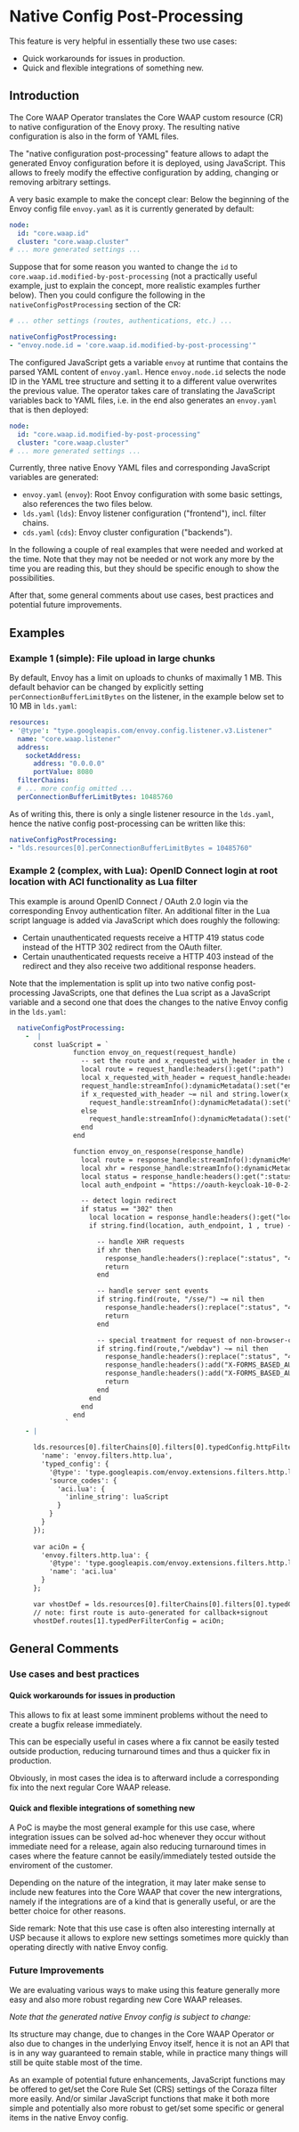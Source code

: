 # Native Config Post-Processing

This feature is very helpful in essentially these two use cases:

* Quick workarounds for issues in production.
* Quick and flexible integrations of something new.

## Introduction

The Core WAAP Operator translates the Core WAAP custom resource (CR) to native configuration of the Enovy proxy.
The resulting native configuration is also in the form of YAML files.

The "native configuration post-processing" feature allows to adapt the generated Envoy configuration before it is deployed, using JavaScript.
This allows to freely modify the effective configuration by adding, changing or removing arbitrary settings.

A very basic example to make the concept clear:
Below the beginning of the Envoy config file `envoy.yaml` as it is currently generated by default:

```yaml
node:
  id: "core.waap.id"
  cluster: "core.waap.cluster"
# ... more generated settings ...
```

Suppose that for some reason you wanted to change the `id` to `core.waap.id.modified-by-post-processing` (not a practically useful example, just to explain the concept, more realistic examples further below).
Then you could configure the following in the `nativeConfigPostProcessing` section of the CR:

```yaml
# ... other settings (routes, authentications, etc.) ...

nativeConfigPostProcessing:
- "envoy.node.id = 'core.waap.id.modified-by-post-processing'"
```

The configured JavaScript gets a variable `envoy` at runtime that contains the parsed YAML content of `envoy.yaml`.
Hence `envoy.node.id` selects the node ID in the YAML tree structure and setting it to a different value overwrites the previous value.
The operator takes care of translating the JavaScript variables back to YAML files, i.e. in the end also generates an `envoy.yaml` that is then deployed:

```yaml
node:
  id: "core.waap.id.modified-by-post-processing"
  cluster: "core.waap.cluster"
# ... more generated settings ...
```

Currently, three native Enovy YAML files and corresponding JavaScript variables are generated:

* `envoy.yaml` (`envoy`): Root Envoy configuration with some basic settings, also references the two files below.
* `lds.yaml` (`lds`): Envoy listener configuration ("frontend"), incl. filter chains.
* `cds.yaml` (`cds`): Envoy cluster configuration ("backends").

In the following a couple of real examples that were needed and worked at the time.
Note that they may not be needed or not work any more by the time you are reading this,
but they should be specific enough to show the possibilities.

After that, some general comments about use cases, best practices and potential future improvements.

## Examples

### Example 1 (simple): File upload in large chunks

By default, Envoy has a limit on uploads to chunks of maximally 1 MB. This default behavior can be changed by explicitly setting `perConnectionBufferLimitBytes` on the listener, in the example below set to 10 MB in `lds.yaml`:

```yaml
resources:
- '@type': "type.googleapis.com/envoy.config.listener.v3.Listener"
  name: "core.waap.listener"
  address:
    socketAddress:
      address: "0.0.0.0"
      portValue: 8080
  filterChains:
  # ... more config omitted ...
  perConnectionBufferLimitBytes: 10485760
```

As of writing this, there is only a single listener resource in the `lds.yaml`, hence the native config post-processing can be written like this:

```yaml
nativeConfigPostProcessing:
- "lds.resources[0].perConnectionBufferLimitBytes = 10485760"
```

### Example 2 (complex, with Lua): OpenID Connect login at root location with ACI functionality as Lua filter

This example is around OpenID Connect / OAuth 2.0 login via the corresponding Envoy authentication filter.
An additional filter in the Lua script language is added via JavaScript which does roughly the following:

* Certain unauthenticated requests receive a HTTP 419 status code instead of the HTTP 302 redirect from the OAuth filter.
* Certain unauthenticated requests receive a HTTP 403 instead of the redirect and they also receive two additional response headers.

Note that the implementation is split up into two native config post-processing JavaScripts, one that defines the Lua script as a JavaScript variable and a second one that does the changes to the native Envoy config in the `lds.yaml`:

```yaml
  nativeConfigPostProcessing:
    -  |
      const luaScript = `
                function envoy_on_request(request_handle)
                  -- set the route and x_requested_with_header in the dynamic metadata to use later in the response handler
                  local route = request_handle:headers():get(":path")
                  local x_requested_with_header = request_handle:headers():get("x-requested-with")
                  request_handle:streamInfo():dynamicMetadata():set("envoy.filters.http.lua", "ACI.request.path", route)
                  if x_requested_with_header ~= nil and string.lower(x_requested_with_header) == "xmlhttprequest" then
                    request_handle:streamInfo():dynamicMetadata():set("envoy.filters.http.lua", "ACI.XHR", true)
                  else
                    request_handle:streamInfo():dynamicMetadata():set("envoy.filters.http.lua", "ACI.XHR", false)
                  end
                end

                function envoy_on_response(response_handle)
                  local route = response_handle:streamInfo():dynamicMetadata():get("envoy.filters.http.lua")["ACI.request.path"]
                  local xhr = response_handle:streamInfo():dynamicMetadata():get("envoy.filters.http.lua")["ACI.XHR"]
                  local status = response_handle:headers():get(":status")
                  local auth_endpoint = "https://oauth-keycloak-10-0-2-15.nip.io:8443/realms/core-waap-testing/protocol/openid-connect/auth"

                  -- detect login redirect
                  if status == "302" then
                    local location = response_handle:headers():get("location")
                    if string.find(location, auth_endpoint, 1 , true) ~= nil then

                      -- handle XHR requests
                      if xhr then
                        response_handle:headers():replace(":status", "419")
                        return
                      end

                      -- handle server sent events
                      if string.find(route, "/sse/") ~= nil then
                        response_handle:headers():replace(":status", "419")
                        return
                      end

                      -- special treatment for request of non-browser-clients like Word and Excel
                      if string.find(route,"/webdav") ~= nil then
                        response_handle:headers():replace(":status", "403")
                        response_handle:headers():add("X-FORMS_BASED_AUTH_RETURN_URL", route)
                        response_handle:headers():add("X-FORMS_BASED_AUTH_REQUIRED", auth_endpoint)
                        return
                      end
                    end
                  end
                end
              `
    - |

      lds.resources[0].filterChains[0].filters[0].typedConfig.httpFilters.unshift({
        'name': 'envoy.filters.http.lua',
        'typed_config': {
          '@type': 'type.googleapis.com/envoy.extensions.filters.http.lua.v3.Lua',
          'source_codes': {
            'aci.lua': {
              'inline_string': luaScript
            }
          }
        }
      });
  
      var aciOn = {
        'envoy.filters.http.lua': {
          '@type': 'type.googleapis.com/envoy.extensions.filters.http.lua.v3.LuaPerRoute',
          'name': 'aci.lua'
        }
      };

      var vhostDef = lds.resources[0].filterChains[0].filters[0].typedConfig.routeConfig.virtualHosts[0];
      // note: first route is auto-generated for callback+signout
      vhostDef.routes[1].typedPerFilterConfig = aciOn;
```

## General Comments

### Use cases and best practices

#### Quick workarounds for issues in production

This allows to fix at least some imminent problems without the need to create a bugfix release immediately.

This can be especially useful in cases where a fix cannot be easily tested outside production, reducing turnaround times and thus a quicker fix in production.

Obviously, in most cases the idea is to afterward include a corresponding fix into the next regular Core WAAP release.

#### Quick and flexible integrations of something new

A PoC is maybe the most general example for this use case, where integration issues can be solved ad-hoc whenever they occur without immediate need for a release, again also reducing turnaround times in cases where the feature cannot be easily/immediately tested outside the enviroment of the customer.

Depending on the nature of the integration, it may later make sense to include new features into the Core WAAP that cover the new intergrations, namely if the integrations are of a kind that is generally useful, or are the better choice for other reasons.

Side remark: Note that this use case is often also interesting internally at USP because it allows to explore new settings sometimes more quickly than operating directly with native Envoy config.

### Future Improvements

We are evaluating various ways to make using this feature generally more easy and also more robust regarding new Core WAAP releases.

_Note that the generated native Envoy config is subject to change:_

Its structure may change, due to changes in the Core WAAP Operator or also due to changes in the underlying Envoy itself, hence it is not an API that is in any way guaranteed to remain stable, while in practice many things will still be quite stable most of the time.

As an example of potential future enhancements, JavaScript functions may be offered to get/set the Core Rule Set (CRS) settings of the Coraza filter more easily.
And/or similar JavaScript functions that make it both more simple and potentially also more robust to get/set some specific or general items in the native Envoy config.


